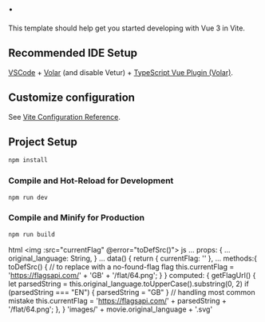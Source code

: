 # .

This template should help get you started developing with Vue 3 in Vite.

## Recommended IDE Setup

[VSCode](https://code.visualstudio.com/) + [Volar](https://marketplace.visualstudio.com/items?itemName=Vue.volar) (and disable Vetur) + [TypeScript Vue Plugin (Volar)](https://marketplace.visualstudio.com/items?itemName=Vue.vscode-typescript-vue-plugin).

## Customize configuration

See [Vite Configuration Reference](https://vitejs.dev/config/).

## Project Setup

```sh
npm install
```

### Compile and Hot-Reload for Development

```sh
npm run dev
```

### Compile and Minify for Production

```sh
npm run build
```
  html
	<img :src="currentFlag" @error="toDefSrc()">
 js
	...
	props: {
        ...
        original_language: String,
    	}
	...
	data() {
        return {
            currentFlag: ''
        },
	...
	methods:{
	toDefSrc() {
		// to replace with a no-found-flag flag
           	this.currentFlag = 'https://flagsapi.com/' + 'GB' + '/flat/64.png';
		}
        }
	computed: {
        getFlagUrl() {
            let parsedString = this.original_language.toUpperCase().substring(0, 2)
            if (parsedString === "EN") {
                parsedString = "GB"
            } // handling most common mistake
            this.currentFlag = 'https://flagsapi.com/' + parsedString + '/flat/64.png';
        },
    }
'images/' + movie.original_language + '.svg'













